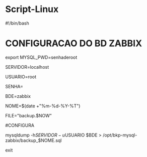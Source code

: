 # Script-Linux

#!/bin/bash

# CONFIGURACAO DO BD ZABBIX

export MYSQL_PWD=senhaderoot

SERVIDOR=localhost

USUARIO=root

SENHA=

BDE=zabbix

NOME=$(date +"%m-%d-%Y-%T")

FILE="backup.$NOW"

#CONFIGURA

mysqldump -h$SERVIDOR -u$USUARIO $BDE > /opt/bkp-mysql-zabbix/backup_$NOME.sql


exit

